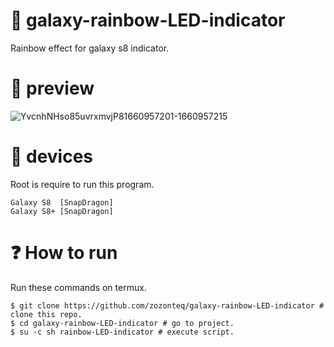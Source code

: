 # 🌈 galaxy-rainbow-LED-indicator
 Rainbow effect for galaxy s8 indicator.
# 👀 preview
![YvcnhNHso85uvrxmvjP81660957201-1660957215](https://user-images.githubusercontent.com/77091655/185723353-da3ba7a5-571c-41d8-a398-6e461ed8ba19.gif)

# 📱 devices
Root is require to run this program.
```
Galaxy S8  [SnapDragon]
Galaxy S8+ [SnapDragon]
```
# ❓ How to run
Run these commands on termux.
```
$ git clone https://github.com/zozonteq/galaxy-rainbow-LED-indicator # clone this repo.
$ cd galaxy-rainbow-LED-indicator # go to project.
$ su -c sh rainbow-LED-indicator # execute script.
```
